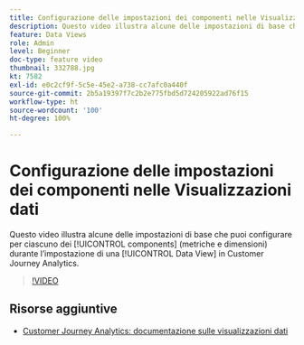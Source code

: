 ```yaml
---
title: Configurazione delle impostazioni dei componenti nelle Visualizzazioni dati
description: Questo video illustra alcune delle impostazioni di base che puoi configurare per ciascuno dei componenti (metriche e dimensioni) durante l’impostazione di una visualizzazione dati in Customer Journey Analytics.
feature: Data Views
role: Admin
level: Beginner
doc-type: feature video
thumbnail: 332788.jpg
kt: 7582
exl-id: e0c2cf9f-5c5e-45e2-a738-cc7afc0a440f
source-git-commit: 2b5a19397f7c2b2e775fbd5d724205922ad76f15
workflow-type: ht
source-wordcount: '100'
ht-degree: 100%

---
```


# Configurazione delle impostazioni dei componenti nelle Visualizzazioni dati

Questo video illustra alcune delle impostazioni di base che puoi configurare per ciascuno dei [!UICONTROL components] (metriche e dimensioni) durante l’impostazione di una [!UICONTROL Data View] in Customer Journey Analytics.

>[!VIDEO](https://video.tv.adobe.com/v/332788/?quality=12&learn=on)

## Risorse aggiuntive

* [Customer Journey Analytics: documentazione sulle visualizzazioni dati](https://experienceleague.adobe.com/docs/analytics-platform/using/cja-dataviews/create-dataview.html?lang=it)
